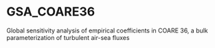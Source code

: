 # GSA_COARE36
Global sensitivity analysis of empirical coefficients in COARE 36, a bulk parameterization of turbulent air-sea fluxes
